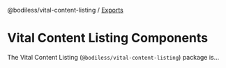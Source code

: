 @bodiless/vital-content-listing / [Exports](modules.md)

# Vital Content Listing Components

The Vital Content Listing (`@bodiless/vital-content-listing`) package is...